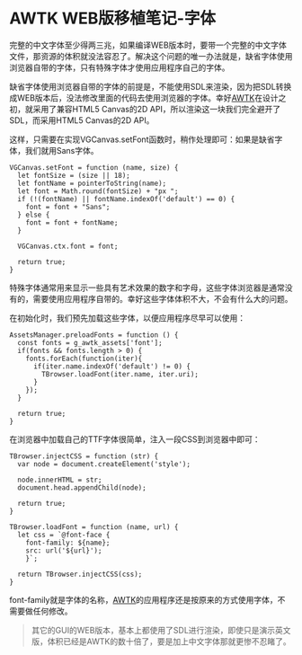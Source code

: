 # AWTK WEB版移植笔记-字体

完整的中文字体至少得两三兆，如果编译WEB版本时，要带一个完整的中文字体文件，那资源的体积就没法容忍了。解决这个问题的唯一办法就是，缺省字体使用浏览器自带的字体，只有特殊字体才使用应用程序自己的字体。

缺省字体使用浏览器自带的字体的前提是，不能使用SDL来渲染，因为把SDL转换成WEB版本后，没法修改里面的代码去使用浏览器的字体。幸好[AWTK](https://github.com/zlgopen/awtk)在设计之初，就采用了兼容HTML5 Canvas的2D API，所以渲染这一块我们完全避开了SDL，而采用HTML5 Canvas的2D API。

这样，只需要在实现VGCanvas.setFont函数时，稍作处理即可：如果是缺省字体，我们就用Sans字体。

```
VGCanvas.setFont = function (name, size) {
  let fontSize = (size || 18);
  let fontName = pointerToString(name);
  let font = Math.round(fontSize) + "px ";
  if (!(fontName) || fontName.indexOf('default') == 0) {
    font = font + "Sans";
  } else {
    font = font + fontName;
  }

  VGCanvas.ctx.font = font;

  return true;
}
```

特殊字体通常用来显示一些具有艺术效果的数字和字母，这些字体浏览器是通常没有的，需要使用应用程序自带的。幸好这些字体体积不大，不会有什么大的问题。

在初始化时，我们预先加载这些字体，以便应用程序尽早可以使用：

```
AssetsManager.preloadFonts = function () {
  const fonts = g_awtk_assets['font'];
  if(fonts && fonts.length > 0) {
    fonts.forEach(function(iter){
      if(iter.name.indexOf('default') != 0) {
        TBrowser.loadFont(iter.name, iter.uri);    
      }   
    }); 
  }

  return true;
}
```

在浏览器中加载自己的TTF字体很简单，注入一段CSS到浏览器中即可：

```
TBrowser.injectCSS = function (str) {
  var node = document.createElement('style');

  node.innerHTML = str;
  document.head.appendChild(node);

  return true;
}

TBrowser.loadFont = function (name, url) {
  let css = `@font-face { 
    font-family: ${name}; 
    src: url('${url}'); 
    }`;

  return TBrowser.injectCSS(css);
}
```

font-family就是字体的名称，[AWTK](https://github.com/zlgopen/awtk)的应用程序还是按原来的方式使用字体，不需要做任何修改。

> 其它的GUI的WEB版本，基本上都使用了SDL进行渲染，即使只是演示英文版，体积已经是AWTK的数十倍了，要是加上中文字体那就更惨不忍睹了。
> 


